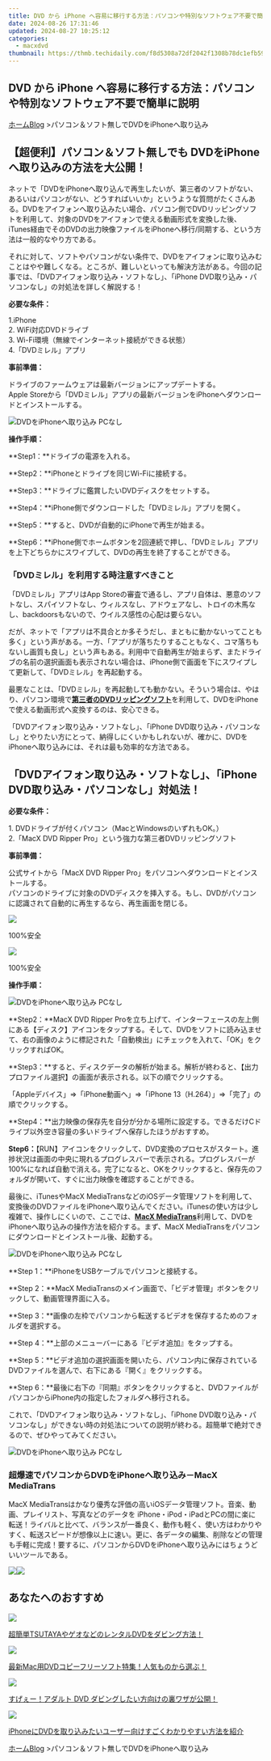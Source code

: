 ```yaml
---
title: DVD から iPhone へ容易に移行する方法：パソコンや特別なソフトウェア不要で簡単に説明
date: 2024-08-26 17:31:46
updated: 2024-08-27 10:25:12
categories:
  - macxdvd
thumbnail: https://thmb.techidaily.com/f8d5308a72df2042f1308b78dc1efb598f7f3491c673912341c93c2d4c06d1ec.jpg
---
```


## DVD から iPhone へ容易に移行する方法：パソコンや特別なソフトウェア不要で簡単に説明

[ホーム](https://tools.techidaily.com/macxdvd/products/)[Blog](https://tools.techidaily.com/macxdvd/products/) \>パソコン＆ソフト無しでDVDをiPhoneへ取り込み

## 【超便利】パソコン＆ソフト無しでも DVDをiPhoneへ取り込みの方法を大公開！

ネットで「DVDをiPhoneへ取り込んで再生したいが、第三者のソフトがない、あるいはパソコンがない、どうすればいいか」というような質問がたくさんある。DVDをアイフォンへ取り込みたい場合、パソコン側でDVDリッピングソフトを利用して、対象のDVDをアイフォンで使える動画形式を変換した後、iTunes経由でそのDVDの出力映像ファイルをiPhoneへ移行/同期する、という方法は一般的なやり方である。 

それに対して、ソフトやパソコンがない条件で、DVDをアイフォンに取り込みむことはやや難しくなる。ところが、難しいといっても解決方法がある。今回の記事では、「DVDアイフォン取り込み・ソフトなし」、「iPhone DVD取り込み・パソコンなし」の対処法を詳しく解説する！



**必要な条件：**

1.iPhone   
2\. WiFi対応DVDドライブ   
3\. Wi-Fi環境（無線でインターネット接続ができる状態）   
4.「DVDミレル」アプリ 

**事前準備：** 

ドライブのファームウェアは最新バージョンにアップデートする。   
 Apple Storeから「DVDミレル」アプリの最新バージョンをiPhoneへダウンロードとインストールする。 



  
![DVDをiPhoneへ取り込み PCなし](https://www.macxdvd.com/blog/img/zql-01193.jpg) 

**操作手順：** 

**Step1：**ドライブの電源を入れる。 

**Step2：**iPhoneとドライブを同じWi-Fiに接続する。 

**Step3：**ドライブに鑑賞したいDVDディスクをセットする。 

**Step4：**iPhone側でダウンロードした「DVDミレル」アプリを開く。 

**Step5：**すると、DVDが自動的にiPhoneで再生が始まる。 

**Step6：**iPhone側でホームボタンを2回連続で押し、「DVDミレル」アプリを上下どちらかにスワイプして、DVDの再生を終了することができる。 



### 「DVDミレル」を利用する時注意すべきこと

「DVDミレル」アプリはApp Storeの審査で通るし、アプリ自体は、悪意のソフトなし、スパイソフトなし、ウィルスなし、アドウェアなし、トロイの木馬なし、backdoorsもないので、ウイルス感性の心配は要らない。

 だが、ネットで「アプリは不具合とか多そうだし、まともに動かないってことも多く」という声がある。一方、「アプリが落ちたりすることもなく、コマ落ちもないし画質も良し」という声もある。利用中で自動再生が始まらず、またドライブの名前の選択画面も表示されない場合は、iPhone側で画面を下にスワイプして更新して、「DVDミレル」を再起動する。

最悪なことは、「DVDミレル」を再起動しても動かない。そういう場合は、やはり、パソコン環境で[**第三者のDVDリッピングソフト**](https://tools.techidaily.com/macxdvd/products/)を利用して、DVDをiPhoneで使える動画形式へ変換するのは、安心できる。

「DVDアイフォン取り込み・ソフトなし」、「iPhone DVD取り込み・パソコンなし」とやりたい方にとって、納得しにくいかもしれないが、確かに、DVDをiPhoneへ取り込みには、それは最も効率的な方法である。



  
##  「DVDアイフォン取り込み・ソフトなし」、「iPhone DVD取り込み・パソコンなし」対処法！

**必要な条件：**

1\. DVDドライブが付くパソコン（MacとWindowsのいずれもOK。）   
2.「MacX DVD Ripper Pro」という強力な第三者DVDリッピングソフト 

**事前準備：** 

公式サイトから「MacX DVD Ripper Pro」をパソコンへダウンロードとインストールする。   
パソコンのドライブに対象のDVDディスクを挿入する。もし、DVDがパソコンに認識されて自動的に再生するなら、再生画面を閉じる。 

[![](https://www.macxdvd.com/blog/new-fourteen/nfree-down-mac.png)](https://tools.techidaily.com/macxdvd/products/) 

100%安全

[![](https://www.macxdvd.com/blog/new-fourteen/nfree-down-win.png)](https://tools.techidaily.com/macxdvd/products/) 

100%安全



  
**操作手順：**

![DVDをiPhoneへ取り込み PCなし](https://www.macxdvd.com/blog/img/iphone-6s-yrq-0818-01.jpg) 

**Step2：**MacX DVD Ripper Proを立ち上げて、インターフェースの左上側にある【ディスク】アイコンをタップする。そして、DVDをソフトに読み込ませて、右の画像のように標記された「自動検出」にチェックを入れて、「OK」をクリックすればOK。 

**Step3：**すると、ディスクデータの解析が始まる。解析が終わると、【出力プロファイル選択】の画面が表示される。以下の順でクリックする。 

「Appleデバイス」⇒「iPhone動画へ」⇒「iPhone 13（H.264）」⇒「完了」の順でクリックする。 

**Step4：**出力映像の保存先を自分が分かる場所に設定する。できるだけCドライブ以外空き容量の多いドライブへ保存したほうがおすすめ。 

**Step6：**【RUN】アイコンをクリックして、DVD変換のプロセスがスタート。進捗状況は画面の中央に現れるプログレスバーで表示される。プログレスバーが100%になれば自動で消える。完了になると、OKをクリックすると、保存先のフォルダが開いて、すぐに出力映像を確認することができる。 



最後に、iTunesやMacX MediaTransなどのiOSデータ管理ソフトを利用して、変換後のDVDファイルをiPhoneへ取り込んでください。iTunesの使い方は少し複雑で、操作しにくいので、ここでは、[**MacX MediaTrans**](https://tools.techidaily.com/macxdvd/products/)利用して、DVDをiPhoneへ取り込みの操作方法を紹介する。まず、MacX MediaTransをパソコンにダウンロードとインストール後、起動する。

![DVDをiPhoneへ取り込み PCなし](https://www.macxdvd.com/blog/img/zql-01195.jpg) 

**Step 1：**iPhoneをUSBケーブルでパソコンと接続する。 

**Step 2：**MacX MediaTransのメイン画面で、「ビデオ管理」ボタンをクリックして、動画管理界面に入る。 

**Step 3：**画像の左枠でパソコンから転送するビデオを保存するためのフォルダを選択する。 

**Step 4：**上部のメニューバーにある『ビデオ追加』をタップする。 

**Step 5：**ビデオ追加の選択画面を開いたら、パソコン内に保存されているDVDファイルを選んで、右下にある『開く』をクリックする。 

**Step 6：**最後に右下の『同期』ボタンをクリックすると、DVDファイルがパソコンからiPhone内の指定したフォルダへ移行される。 

これで、「DVDアイフォン取り込み・ソフトなし」、「iPhone DVD取り込み・パソコンなし」ができない時の対処法についての説明が終わる。超簡単で絶対できるので、ぜひやってみてください。 



![DVDをiPhoneへ取り込み PCなし](https://www.macxdvd.com/blog/img/zql-01198.jpg) 

### 超爆速でパソコンからDVDをiPhoneへ取り込み－MacX MediaTrans

MacX MediaTransはかなり優秀な評価の高いiOSデータ管理ソフト。音楽、動画、プレイリスト、写真などのデータを iPhone・iPod・iPadとPCの間に楽に転送！ライバルと比べて、バランスが一番良く、動作も軽く、使い方はわかりやすく、転送スピードが想像以上に速い。更に、各データの編集、削除などの管理も手軽に完成！要するに、パソコンからDVDをiPhoneへ取り込みにはちょうどいいツールである。

[![](https://www.macxdvd.com/blog/new-fourteen/mac.png)](https://tools.techidaily.com/macxdvd/products/)[![](https://www.macxdvd.com/blog/new-fourteen/winx.png)](https://tools.techidaily.com/winxdvd/products/)



## あなたへのおすすめ

![](https://www.macxdvd.com/blog/img/drp-mj-20170508-01.jpg) 

[超簡単TSUTAYAやゲオなどのレンタルDVDをダビング方法！](https://tools.techidaily.com/macxdvd/products/)

![](https://www.macxdvd.com/blog/img/drp-mj-20170428-05.jpg) 

[最新Mac用DVDコピーフリーソフト特集！人気ものから選ぶ！](https://tools.techidaily.com/macxdvd/products/)

![](https://www.macxdvd.com/blog/img/suteki-burn-smartphone-video-to-dvd-03.jpg) 

[すげぇー！アダルト DVD ダビングしたい方向けの裏ワザが公開！](https://tools.techidaily.com/macxdvd/products/)

![](https://www.macxdvd.com/blog/img/drp-mj-20170428-03.jpg) 

[iPhoneにDVDを取り込みたいユーザー向けすごくわかりやすい方法を紹介](https://tools.techidaily.com/macxdvd/products/) 



[ホーム](https://tools.techidaily.com/macxdvd/products/)[Blog](https://tools.techidaily.com/macxdvd/products/) \>パソコン＆ソフト無しでDVDをiPhoneへ取り込み

<ins class="adsbygoogle"
     style="display:block"
     data-ad-format="autorelaxed"
     data-ad-client="ca-pub-7571918770474297"
     data-ad-slot="1223367746"></ins>



<ins class="adsbygoogle"
     style="display:block"
     data-ad-client="ca-pub-7571918770474297"
     data-ad-slot="8358498916"
     data-ad-format="auto"
     data-full-width-responsive="true"></ins>

